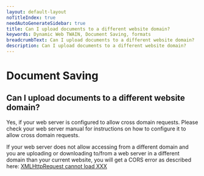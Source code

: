 ```yaml
---
layout: default-layout
noTitleIndex: true
needAutoGenerateSidebar: true
title: Can I upload documents to a different website domain?
keywords: Dynamic Web TWAIN, Document Saving, formats
breadcrumbText: Can I upload documents to a different website domain?
description: Can I upload documents to a different website domain?
---
```


# Document Saving

## Can I upload documents to a different website domain?

Yes, if your web server is configured to allow cross domain requests. Please check your web server manual for instructions on how to configure it to allow cross domain requests.

If your web server does not allow accessing from a different domain and you are uploading or downloading to/from a web server in a different domain than your current website, you will get a CORS error as described here: [XMLHttpRequest cannot load XXX ]({{site.faq}}/XMLHttpRequest-cannot-load.html)
